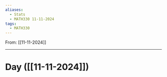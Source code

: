 ```yaml
---
aliases:
  - Stats
  - MATH330 11-11-2024
tags:
  - MATH330
---
```

From: [[11-11-2024]]

-------
# Day  ([[11-11-2024]])
